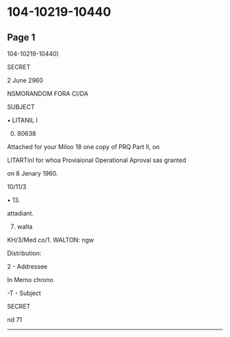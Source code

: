 # 104-10219-10440

## Page 1

104-10219-10440)

SECRET

2 June 2960

NSMORANDOM FORA CI/DA

SUBJECT

• LITANIL I

0. 80638

Attached for your Miloo 18 one copy of PRQ Part II, on

LITARTinI for whoa Proviaional Operational Aproval sas granted

on 8 Jenary 1960.

10/11/3

• 13.

attadiant.

7. walta

KH/3/Med.co/1. WALTON: ngw

Distribution:

2 - Addressee

In Memo chrono

-T - Subject

SECRET

nd 71

---

